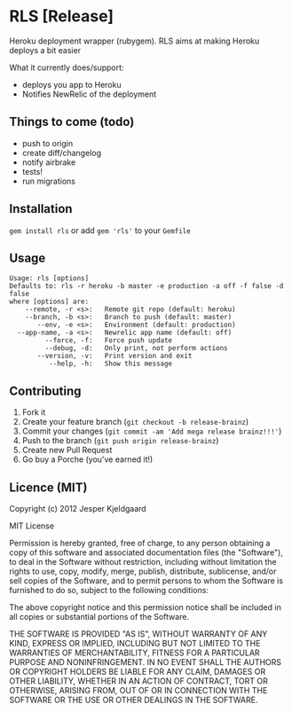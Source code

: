 # RLS [Release]

Heroku deployment wrapper (rubygem). RLS aims at making Heroku deploys a bit
easier

What it currently does/support:

* deploys you app to Heroku
* Notifies NewRelic of the deployment

## Things to come (todo)

* push to origin
* create diff/changelog
* notify airbrake
* tests!
* run migrations

## Installation

`gem install rls` or add `gem 'rls'` to your `Gemfile`

## Usage

    Usage: rls [options]
    Defaults to: rls -r heroku -b master -e production -a off -f false -d false
    where [options] are:
        --remote, -r <s>:   Remote git repo (default: heroku)
        --branch, -b <s>:   Branch to push (default: master)
           --env, -e <s>:   Environment (default: production)
      --app-name, -a <s>:   Newrelic app name (default: off)
             --force, -f:   Force push update
             --debug, -d:   Only print, not perform actions
           --version, -v:   Print version and exit
              --help, -h:   Show this message

## Contributing

1. Fork it
2. Create your feature branch (`git checkout -b release-brainz`)
3. Commit your changes (`git commit -am 'Add mega release brainz!!!'`)
4. Push to the branch (`git push origin release-brainz`)
5. Create new Pull Request
6. Go buy a Porche (you've earned it!)

## Licence (MIT)

Copyright (c) 2012 Jesper Kjeldgaard

MIT License

Permission is hereby granted, free of charge, to any person obtaining
a copy of this software and associated documentation files (the
"Software"), to deal in the Software without restriction, including
without limitation the rights to use, copy, modify, merge, publish,
distribute, sublicense, and/or sell copies of the Software, and to
permit persons to whom the Software is furnished to do so, subject to
the following conditions:

The above copyright notice and this permission notice shall be
included in all copies or substantial portions of the Software.

THE SOFTWARE IS PROVIDED "AS IS", WITHOUT WARRANTY OF ANY KIND,
EXPRESS OR IMPLIED, INCLUDING BUT NOT LIMITED TO THE WARRANTIES OF
MERCHANTABILITY, FITNESS FOR A PARTICULAR PURPOSE AND
NONINFRINGEMENT. IN NO EVENT SHALL THE AUTHORS OR COPYRIGHT HOLDERS BE
LIABLE FOR ANY CLAIM, DAMAGES OR OTHER LIABILITY, WHETHER IN AN ACTION
OF CONTRACT, TORT OR OTHERWISE, ARISING FROM, OUT OF OR IN CONNECTION
WITH THE SOFTWARE OR THE USE OR OTHER DEALINGS IN THE SOFTWARE.
